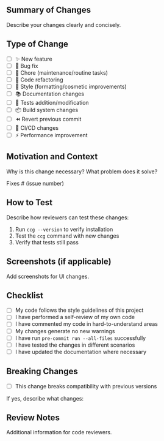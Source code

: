 ## Summary of Changes

Describe your changes clearly and concisely.

## Type of Change

- [ ] ✨ New feature
- [ ] 🐛 Bug fix
- [ ] 🔧 Chore (maintenance/routine tasks)
- [ ] 🔨 Code refactoring
- [ ] 💄 Style (formatting/cosmetic improvements)
- [ ] 📚 Documentation changes
- [ ] 🧪 Tests addition/modification
- [ ] 📦 Build system changes
- [ ] ⏪ Revert previous commit
- [ ] 👷 CI/CD changes
- [ ] ⚡ Performance improvement

## Motivation and Context

Why is this change necessary? What problem does it solve?

Fixes # (issue number)

## How to Test

Describe how reviewers can test these changes:

1. Run `ccg --version` to verify installation
2. Test the `ccg` command with new changes
3. Verify that tests still pass

## Screenshots (if applicable)

Add screenshots for UI changes.

## Checklist

- [ ] My code follows the style guidelines of this project
- [ ] I have performed a self-review of my own code
- [ ] I have commented my code in hard-to-understand areas
- [ ] My changes generate no new warnings
- [ ] I have run `pre-commit run --all-files` successfully
- [ ] I have tested the changes in different scenarios
- [ ] I have updated the documentation where necessary

## Breaking Changes

- [ ] This change breaks compatibility with previous versions

If yes, describe what changes:

## Review Notes

Additional information for code reviewers.
